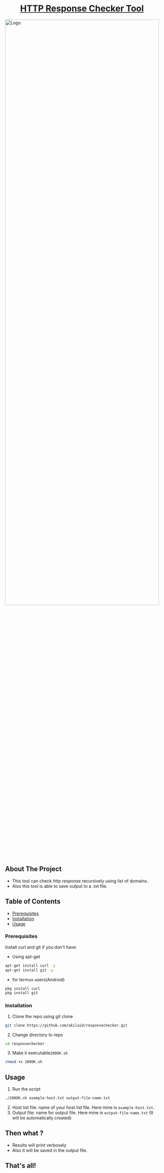  <h1 align="center"><u>HTTP Response Checker Tool</u></h1>
 
 
 <a href="https://github.com/akilaid/responsechecker/">
    <img src="images/termux.png" alt="Logo" width="100%" height="70%">
  </a>
 
## About The Project

* This tool can check http response recursively using list of domains.
* Also this tool is able to save output to a .txt file.
 
## Table of Contents

* [Prerequisites](#prerequisites)
* [Installation](#installation)
* [Usage](#usage)

### Prerequisites

Install curl and git if you don't have:

* Using apt-get
```sh
apt-get install curl -y
apt-get install git -y
```
* for termux users(Android)
```sh
pkg install curl
pkg install git
```

### Installation

1. Clone the repo using git clone
```sh
git clone https://github.com/akilaid/responsechecker.git
```
2. Change directory to repo
```sh
cd responsechecker
```
3. Make it executable`200OK.sh`
```sh
chmod +x 200OK.sh
```

## Usage

1. Run the script
```sh
./200OK.sh example-host.txt output-file-name.txt
```
2. Host list file: name of your host list file. Here mine is `example-host.txt`.
3. Output file: name for output file. Here mine is `output-file-name.txt` (It will be automatically created)

## Then what ?

* Results will print verbosely  
* Also it will be saved in the output file.

## That's all!

[product-screenshot]: images/termux.png
